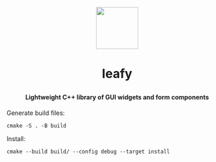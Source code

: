 <p align="center">
  <img src="https://github.com/austinmhorn/leafy/blob/c7fa2f7787ac028775d6a416f2514d8458fdee73/resources/images/icon.png" width="96px" height="96px"> 
</p>

<h1>
   <p align="center">
     leafy<br>
   </p>
</h1>

<h4>
  <p align="center">
    Lightweight C++ library of GUI widgets and form components
  </p>
</h4>

Generate build files:
  
    cmake -S . -B build

Install:
    
    cmake --build build/ --config debug --target install


